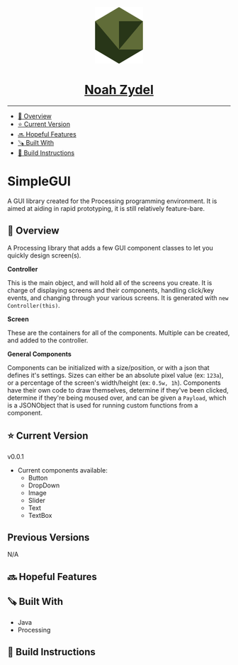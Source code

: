 <p align="center">
  <a href="https://noahzydel.com">
    <img alt="Noah Logo" height="128" src="./.github/resources/NoahLogo.svg">
    <h1 align="center">Noah Zydel</h1>
  </a>
</p>

---

- [📖 Overview](#-overview)
- [⭐️ Current Version](#-current-version)
- [🔜 Hopeful Features](#-hopeful-features)
- [🪚 Built With](#-built-with)
- [🔨 Build Instructions](#-build-instructions)

# SimpleGUI
A GUI library created for the Processing programming environment. It is aimed at aiding in rapid prototyping, it is still relatively feature-bare.

## 📖 Overview
A Processing library that adds a few GUI component classes to let you quickly design screen(s).

**Controller**

This is the main object, and will hold all of the screens you create. It is charge of displaying screens and their components, handling click/key events, and changing through your various screens. It is generated with ```new Controller(this)```.

**Screen**

These are the containers for all of the components. Multiple can be created, and added to the controller.

**General Components**

Components can be initialized with a size/position, or with a json that defines it's settings. Sizes can either be an absolute pixel value (ex: ```123a```), or a percentage of the screen's width/height (ex: ```0.5w, 1h```). Components have their own code to draw themselves, determine if they've been clicked, determine if they're being moused over, and can be given a ```Payload```, which is a JSONObject that is used for running custom functions from a component.

## ⭐️ Current Version
v0.0.1
- Current components available:
  - Button
  - DropDown
  - Image
  - Slider
  - Text
  - TextBox
  
## Previous Versions
N/A

## 🔜 Hopeful Features
  
## 🪚 Built With
- Java
- Processing

## 🔨 Build Instructions